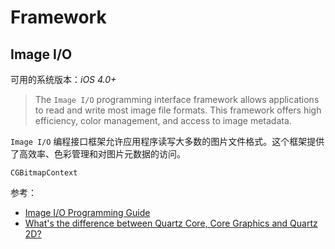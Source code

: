 # Framework

## Image I/O

可用的系统版本：*iOS 4.0+*

> The `Image I/O` programming interface framework allows applications to read and write most image file formats. This framework offers high efficiency, color management, and access to image metadata.

`Image I/O` 编程接口框架允许应用程序读写大多数的图片文件格式。这个框架提供了高效率、色彩管理和对图片元数据的访问。

`CGBitmapContext`

参考：

- [Image I/O Programming Guide](https://developer.apple.com/library/archive/documentation/GraphicsImaging/Conceptual/ImageIOGuide/imageio_intro/ikpg_intro.html)
- [What's the difference between Quartz Core, Core Graphics and Quartz 2D?](https://stackoverflow.com/questions/1877987/whats-the-difference-between-quartz-core-core-graphics-and-quartz-2d)
